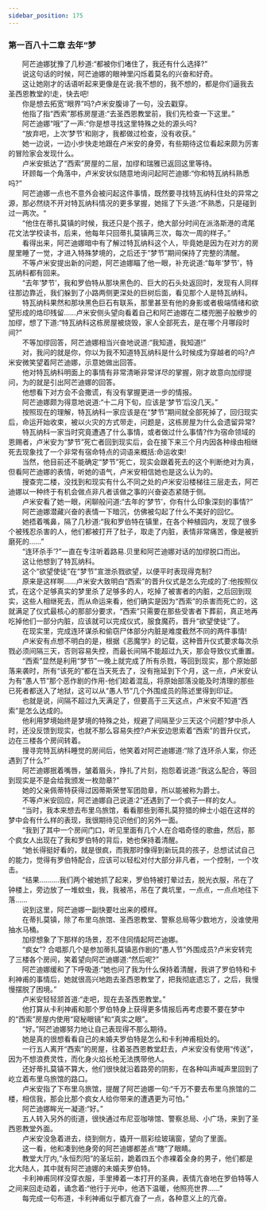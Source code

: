 ```yaml
---
sidebar_position: 175
---
```

### 第一百八十二章 去年“梦  


　　阿芒迪娜犹豫了几秒道:“都被你们堵住了，我还有什么选择?”  
　　说这句话的时候，阿芒迪娜的眼神里闪烁着莫名的兴奋和好奇。  
　　这让她刚才的话语听起来更像是在说:我不想的，我不想的，都是你们逼我去圣西恩教堂的!走，快去吧!  
　　你是想去拓宽“眼界”吗?卢米安腹诽了一句，没去戳穿。  
　　他指了指“西索”那栋房屋道:“去圣西恩教堂前，我们先检查一下这里。”  
　　阿芒迪娜“哦”了一声:“你是想寻找这里特殊之处的源头吗?  
　　“放弃吧，上次‘梦节’和刚才，我都做过检查，没有收获。”  
　　她一边说，一边小步快走地跟在卢米安的身旁，有些期待这位看起来颇为厉害的冒险家会发现什么。  
　　卢米安抵达了“西索”房屋的二层，加缪和瑞雅已返回这里等待。  
　　环顾每一个角落中，卢米安状似随意地询问起阿芒迪娜:“你和特瓦纳科熟悉吗?”  
　　阿芒迪娜一点也不意外会被问起这件事情，既然要寻找特瓦纳科住处的异常之源，那必然绕不开对特瓦纳科情况的更多掌握，她摇了下头道:“不熟悉，只是碰到过一两次。“  
　　“他住在蒂扎莫镇的时候，我还只是个孩子，绝大部分时间在派洛斯港的鸢尾花文法学校读书，后来，他每年只回蒂扎莫镇两三次，每次一周的样子。”  
　　看得出来，阿芒迪娜暗中有了解过特瓦纳科这个人，毕竟她是因为在对方的房屋里睡了一觉，才进入特殊梦境的，之后还于“梦节”期间保持了完整的清醒。  
　　不等卢米安提出新的问题，阿芒迪娜瞄了他一眼，补充说道:“每年‘梦节’，特瓦纳科都有回来。  
　　“去年‘梦节’，我和罗伯特从那块黑色的、巨大的石头处返回时，发现有人同样往那边靠近，我们躲到了小路两侧更深处的巨树后面，看见那个人是特瓦纳科。  
　　特瓦纳科果然和那块黑色巨石有联系，那里甚至有他的身影或者极端情绪和欲望形成的烙印残留……卢米安侧头望向看着自己和阿芒迪娜在二楼兜圈子般散步的加缪，想了下道:“特瓦纳科这栋房屋被烧毁，家人全部死去，是在哪个月哪段时间?”  
　　不等加缪回答，阿芒迪娜相当兴奋地说道:“我知道，我知道!”  
　　对，我问的就是你，你以为我不知道特瓦纳科是什么时候成为穿越者的吗?卢米安微笑望着阿芒迪娜，示意她做出回答。  
　　他对特瓦纳科明面上的事情有非常清晰非常详尽的掌握，刚才故意向加缪提问，为的就是引出阿芒迪娜的回答。  
　　他想看下对方会不会撒谎，有没有掌握更进一步的情报。  
　　阿芒迪娜颇为得意地说道:“十二月下旬，应该是‘梦节’后没几天。”  
　　按照现在的理解，特瓦纳科一家应该是在“梦节”期间就全部死掉了，回归现实后，命运开始收束，被以火灾的方式带走，问题是，这栋房屋为什么会遗留异常?  
　　特瓦纳科一家当时究竟遭遇了什么事情，或者做过什么事情?作为宿命领域的恩赐者，卢米安为“梦节”死亡者回到现实后，会在接下来三个月内因各种缘由相继死去现象找了一个非常有宿命特点的词语来概括:命运收束!  
　　当然，他目前还不能确定“梦节”死亡，现实会跟着死去的这个判断绝对为真，但看阿芒迪娜的表情，听她的语气，卢米安相信她也是这么认为的。  
　　搜查完二楼，没找到和现实有什么不同之处的卢米安沿楼梯往三层走去，阿芒迪娜以一种终于有机会做点非凡者该做之事的兴奋姿态紧随于侧。  
　　卢米安看了她一眼，闲聊般问道:“去年的‘梦节’，你有什么印象深刻的事情?”  
　　阿芒迪娜潜藏兴奋的表情一下暗沉，仿佛被勾起了什么不美好的回忆。  
　　她捂着嘴鼻，隔了几秒道:“我和罗伯特在镇里，在各个种植园内，发现了很多个被残忍杀害的人，他们都被打开了肚子，取走了内脏，表情非常痛苦，像是被折磨死的...…”  
　　“连环杀手’?”一直在专注听着路易.贝里和阿芒迪娜对话的加缪脱口而出。  
　　这让他想到了特瓦纳科。  
　　这个“欲望使徒”在“梦节”宣泄杀戮欲望，以便平时表现得克制?  
　　原来是这样啊……卢米安大致明白“西索”的晋升仪式是怎么完成的了:他按照仪式，在这个足够真实的梦里杀了足够多的人，吃掉了被害者的内脏，之后回到现实，这些人相继死去，而从命运来看，他们确实是因为“西索”的杀害而死亡的，这就满足了仪式最核心的那部分要求，“西索”只需要在那些受害者下葬前，真正地再吃掉他们一部分内脏，应该就可以完成仪式，服食魔药，晋升“欲望使徒”了。  
　　在现实里，完成连环谋杀和偷窃尸体部分内脏是难度截然不同的两件事情!  
　　卢米安有点想不明白的是，根据《恶魔学》的记载，这种晋升仪式要求每次杀戮必须间隔三天，否则容易失控，而最长间隔不能超过九天，那会导致仪式重置。  
　　“西索”显然是利用“梦节”一晚上就完成了所有杀戮，等回到现实，那个原始部落来袭时，所有“该死的”都在当天死去了，没有拖延到下个月，这一点，卢米安认为有“愚人节”那个恶作剧的作用-他们趁着混乱，将原始部落没能及时清理的那些已死者都送入了地狱，这可以从“愚人节”几个外围成员的陈述里得到印证。  
　　也就是说，间隔不超过九天满足了，但要高于三天这点，卢米安不知道“西索”是怎么达成的。  
　　他利用梦境始终是梦境的特殊之处，规避了间隔至少三天这个问题?梦中杀人时，还没反馈到现实，也就不那么容易失控?卢米安边思索着“西索”的晋升仪式，边在三楼各个房间转着。  
　　搜寻完特瓦纳科睡觉的房间后，他笑着对阿芒迪娜道:“除了连环杀人案，你还遇到了什么?”  
　　阿芒迪娜抿着嘴唇，皱着眉头，挣扎了片刻，抱怨着说道:“我这么配合，等回到现实是不是会给我颁发一枚勋章?”  
　　她的父亲佩蒂特获得过因蒂斯荣誉军团勋章，所以能被称为爵士。  
　　不等卢米安回应，阿芒迪娜自己说道:2“还遇到了一个疯子一样的女人。  
　　“当时，我本来想去布里乌旅馆，看看那些到蒂扎莫狩猎的绅士小姐在这样的梦中会有什么样的表现，我很期待见识他们的另外一面。  
　　“我到了其中一个房间门口，听见里面有几个人在合唱奇怪的歌曲，然后，那个疯女人出现在了我和罗伯特的背后，她也保持着清醒。  
　　“她长得挺好看的，就是很疯，而我那时像得到新玩具的孩子，总想试试自己的能力，觉得有罗伯特配合，应该可以轻松对付大部分非凡者，一个控制，一个攻击。  
　　“结果……….我们两个被她抓了起来，罗伯特被打晕过去，脱光衣服，吊在了钟楼上，旁边放了一堆蚊虫，我，我被吊，吊在了粪坑里，一点点，一点点地往下落......  
　　说到这里，阿芒迪娜一副快要吐出来的模样。  
　　在蒂扎莫镇，除了布里乌旅馆、圣西恩教堂、警察总局等少数地方，没谁使用抽水马桶。  
　　加缪想象了下那样的场景，忍不住同情起阿芒迪娜。  
　　“疯女”? 合唱那几个是参加蒂扎莫镇恶作剧的“愚人节”外围成员?卢米安转完了三楼各个房间，笑着望向阿芒迪娜道:“然后呢?”  
　　阿芒迪娜缓和了下呼吸道:“她也问了我为什么保持着清醒，我讲了罗伯特和卡利神甫的事情后，她就很高兴地跑去圣西恩教堂了，把我彻底遗忘了，之后，我慢慢摆脱了困境。”  
　　卢米安轻轻颔首道:“走吧，现在去圣西恩教堂。”  
　　他打算从卡利神甫和那个罗伯特身上获得更多情报后再考虑要不要在梦中的“西索”房屋内使用“窥秘眼镜”和“真实之眼”。  
　　“好。”阿芒迪娜努力地让自己表现得不那么期待。  
　　她是真的很想看看自己的未婚夫罗伯特是怎么和卡利神甫相处的。  
　　一行五人离开“西索”的房屋，往着圣西恩教堂赶去，卢米安没有使用“传送”，因为不想浪费灵性，而化身火焰长枪无法携带他人。  
　　还好蒂扎莫镇不算大，他们很快就沿着路旁的阴影，在各种叫声喊声里回到了屹立着布里乌旅馆的路口。  
　　卢米安指了下布里乌旅馆，提醒了阿芒迪娜一句:“千万不要去布里乌旅馆的二楼，相信我，那会比那个疯女人给你带来的遭遇更为可怕。”  
　　阿芒迪娜眸光一凝道:“好。”  
　　五人转入另外的街道，很快通过布尼亚咖啡馆、警察总局、小广场，来到了圣西恩教堂外面。  
　　卢米安没急着进去，绕到侧方，撬开一扇彩绘玻璃窗，望向了里面。  
　　这一看，他和凑到他身旁的阿芒迪娜都差点“瞎”了眼睛。  
　　教堂大厅内,“永恒烈阳”的圣坛前，跪着四五个赤裸着全身的男子，他们都是北大陆人，其中就有阿芒迪娜的未婚夫罗伯特。  
　　卡利神甫同样没穿衣服，手里捧着一本打开的圣典，表情亢奋地在罗伯特等人之间来回走动着，诵念着:“他行于光中，他洒下温暖，他照亮世界..….”  
　　每完成一句布道，卡利神甫似乎都亢奋了一点，各种意义上的亢奋。  
